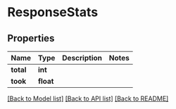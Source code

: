 # ResponseStats

## Properties
Name | Type | Description | Notes
------------ | ------------- | ------------- | -------------
**total** | **int** |  | 
**took** | **float** |  | 

[[Back to Model list]](../README.md#documentation-for-models) [[Back to API list]](../README.md#documentation-for-api-endpoints) [[Back to README]](../README.md)


